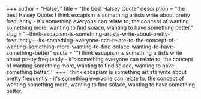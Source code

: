 +++
author = "Halsey"
title = "the best Halsey Quote"
description = "the best Halsey Quote: I think escapism is something artists write about pretty frequently - it's something everyone can relate to, the concept of wanting something more, wanting to find solace, wanting to have something better."
slug = "i-think-escapism-is-something-artists-write-about-pretty-frequently---its-something-everyone-can-relate-to-the-concept-of-wanting-something-more-wanting-to-find-solace-wanting-to-have-something-better"
quote = '''I think escapism is something artists write about pretty frequently - it's something everyone can relate to, the concept of wanting something more, wanting to find solace, wanting to have something better.'''
+++
I think escapism is something artists write about pretty frequently - it's something everyone can relate to, the concept of wanting something more, wanting to find solace, wanting to have something better.
